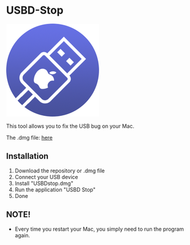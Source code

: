 # USBD-Stop

![USBD Stop icon](https://github.com/itsjackx/USBD-Stop/blob/main/assets/icon.png)

This tool allows you to fix the USB bug on your Mac.

<p>The .dmg file: <a href="https://github.com/itsjackx/USBD-Stop/blob/main/USBDstop.dmg">here</a></p>

## Installation

1. Download the repository or .dmg file
2. Connect your USB device
3. Install "USBDstop.dmg"
4. Run the application "USBD Stop"
5. Done

## NOTE!

- Every time you restart your Mac, you simply need to run the program again.
